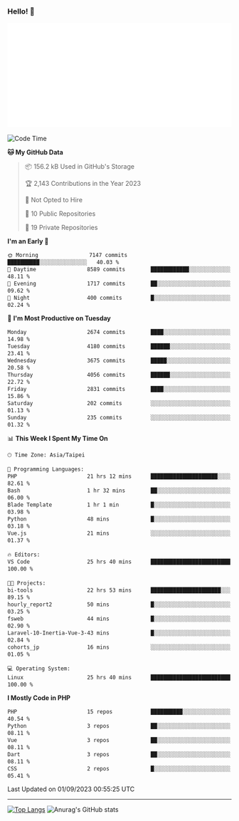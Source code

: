 ### Hello! 👋

![Metrics](/metrics.classic.svg)

<!--START_SECTION:waka-->
![Code Time](http://img.shields.io/badge/Code%20Time-587%20hrs%2037%20mins-blue)

**🐱 My GitHub Data** 

> 📦 156.2 kB Used in GitHub's Storage 
 > 
> 🏆 2,143 Contributions in the Year 2023
 > 
> 🚫 Not Opted to Hire
 > 
> 📜 10 Public Repositories 
 > 
> 🔑 19 Private Repositories 
 > 
**I'm an Early 🐤** 

```text
🌞 Morning                7147 commits        ██████████░░░░░░░░░░░░░░░   40.03 % 
🌆 Daytime                8589 commits        ████████████░░░░░░░░░░░░░   48.11 % 
🌃 Evening                1717 commits        ██░░░░░░░░░░░░░░░░░░░░░░░   09.62 % 
🌙 Night                  400 commits         █░░░░░░░░░░░░░░░░░░░░░░░░   02.24 % 
```
📅 **I'm Most Productive on Tuesday** 

```text
Monday                   2674 commits        ████░░░░░░░░░░░░░░░░░░░░░   14.98 % 
Tuesday                  4180 commits        ██████░░░░░░░░░░░░░░░░░░░   23.41 % 
Wednesday                3675 commits        █████░░░░░░░░░░░░░░░░░░░░   20.58 % 
Thursday                 4056 commits        ██████░░░░░░░░░░░░░░░░░░░   22.72 % 
Friday                   2831 commits        ████░░░░░░░░░░░░░░░░░░░░░   15.86 % 
Saturday                 202 commits         ░░░░░░░░░░░░░░░░░░░░░░░░░   01.13 % 
Sunday                   235 commits         ░░░░░░░░░░░░░░░░░░░░░░░░░   01.32 % 
```


📊 **This Week I Spent My Time On** 

```text
🕑︎ Time Zone: Asia/Taipei

💬 Programming Languages: 
PHP                      21 hrs 12 mins      █████████████████████░░░░   82.61 % 
Bash                     1 hr 32 mins        ██░░░░░░░░░░░░░░░░░░░░░░░   06.00 % 
Blade Template           1 hr 1 min          █░░░░░░░░░░░░░░░░░░░░░░░░   03.98 % 
Python                   48 mins             █░░░░░░░░░░░░░░░░░░░░░░░░   03.18 % 
Vue.js                   21 mins             ░░░░░░░░░░░░░░░░░░░░░░░░░   01.37 % 

🔥 Editors: 
VS Code                  25 hrs 40 mins      █████████████████████████   100.00 % 

🐱‍💻 Projects: 
bi-tools                 22 hrs 53 mins      ██████████████████████░░░   89.15 % 
hourly_report2           50 mins             █░░░░░░░░░░░░░░░░░░░░░░░░   03.25 % 
fsweb                    44 mins             █░░░░░░░░░░░░░░░░░░░░░░░░   02.90 % 
Laravel-10-Inertia-Vue-3-43 mins             █░░░░░░░░░░░░░░░░░░░░░░░░   02.84 % 
cohorts_jp               16 mins             ░░░░░░░░░░░░░░░░░░░░░░░░░   01.05 % 

💻 Operating System: 
Linux                    25 hrs 40 mins      █████████████████████████   100.00 % 
```

**I Mostly Code in PHP** 

```text
PHP                      15 repos            ██████████░░░░░░░░░░░░░░░   40.54 % 
Python                   3 repos             ██░░░░░░░░░░░░░░░░░░░░░░░   08.11 % 
Vue                      3 repos             ██░░░░░░░░░░░░░░░░░░░░░░░   08.11 % 
Dart                     3 repos             ██░░░░░░░░░░░░░░░░░░░░░░░   08.11 % 
CSS                      2 repos             █░░░░░░░░░░░░░░░░░░░░░░░░   05.41 % 
```




 Last Updated on 01/09/2023 00:55:25 UTC
<!--END_SECTION:waka-->

<hr>

<span style="display:inline-block">[![Top Langs](https://github-readme-stats.vercel.app/api/top-langs/?username=maureendadap&layout=compact&theme=transparent)](https://github.com/anuraghazra/github-readme-stats)</span>
<span style="display:inline-block">![Anurag's GitHub stats](https://github-readme-stats.vercel.app/api?username=maureendadap&show_icons=true&theme=transparent&count_private=true)</span>

<!--
**MaureenDadap/maureendadap** is a ✨ _special_ ✨ repository because its `README.md` (this file) appears on your GitHub profile.

Here are some ideas to get you started:

- 🔭 I’m currently working on ...
- 🌱 I’m currently learning ...
- 👯 I’m looking to collaborate on ...
- 🤔 I’m looking for help with ...
- 💬 Ask me about ...
- 📫 How to reach me: ...
- 😄 Pronouns: ...
- ⚡ Fun fact: ...
-->
